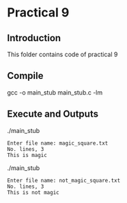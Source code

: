 # Practical 9

## Introduction
This folder contains code of practical 9

## Compile

gcc -o main_stub main_stub.c -lm

## Execute and Outputs

./main_stub
```
Enter file name: magic_square.txt
No. lines, 3
This is magic
```

./main_stub
```
Enter file name: not_magic_square.txt
No. lines, 3
This is not magic
```